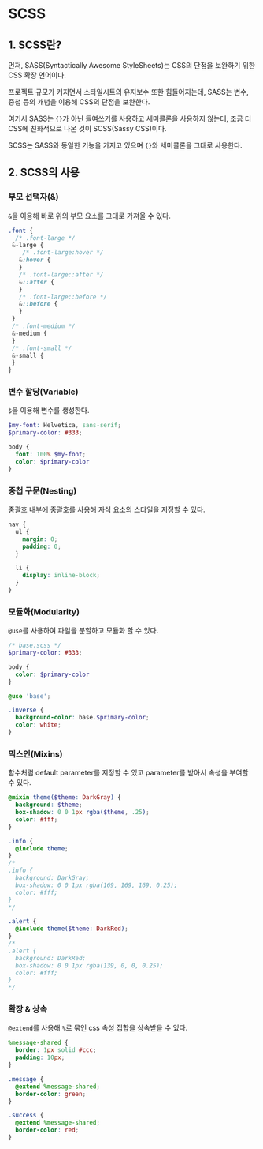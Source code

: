 # SCSS

## 1. SCSS란?

먼저, SASS(Syntactically Awesome StyleSheets)는 CSS의 단점을 보완하기 위한 CSS 확장 언어이다.

프로젝트 규모가 커지면서 스타일시트의 유지보수 또한 힘들어지는데, SASS는 변수, 중첩 등의 개념을 이용해 CSS의 단점을 보완한다.

여기서 SASS는 `{}`가 아닌 들여쓰기를 사용하고 세미콜론을 사용하지 않는데, 조금 더 CSS에 친화적으로 나온 것이 SCSS(Sassy CSS)이다.

SCSS는 SASS와 동일한 기능을 가지고 있으며 `{}`와 세미콜론을 그대로 사용한다.

## 2. SCSS의 사용

### 부모 선택자(&)

`&`을 이용해 바로 위의 부모 요소를 그대로 가져올 수 있다.

```scss
.font {
  /* .font-large */ 
 &-large {
    /* .font-large:hover */ 
   &:hover {
   }
   /* .font-large::after */ 
   &::after {
   }
   /* .font-large::before */ 
   &::before {
   }
 }
 /* .font-medium */ 
 &-medium {
 }
 /* .font-small */ 
 &-small {
 }
}
```

### 변수 할당(Variable)

`$`을 이용해 변수를 생성한다.

```scss
$my-font: Helvetica, sans-serif;
$primary-color: #333;

body {
  font: 100% $my-font;
  color: $primary-color
}
```

### 중첩 구문(Nesting)

중괄호 내부에 중괄호를 사용해 자식 요소의 스타일을 지정할 수 있다.

```scss
nav {
  ul {
    margin: 0;
    padding: 0;
  }

  li {
    display: inline-block;
  }
}
```

### 모듈화(Modularity)

`@use`를 사용하여 파일을 분할하고 모듈화 할 수 있다.

```scss
/* base.scss */
$primary-color: #333;

body {
  color: $primary-color
}
```

```scss
@use 'base';

.inverse {
  background-color: base.$primary-color;
  color: white;
}
```

### 믹스인(Mixins)

함수처럼 default parameter를 지정할 수 있고 parameter를 받아서 속성을 부여할 수 있다.

```scss
@mixin theme($theme: DarkGray) {
  background: $theme;
  box-shadow: 0 0 1px rgba($theme, .25);
  color: #fff;
}

.info {
  @include theme;
}
/*
.info {
  background: DarkGray;
  box-shadow: 0 0 1px rgba(169, 169, 169, 0.25);
  color: #fff;
}
*/

.alert {
  @include theme($theme: DarkRed);
}
/*
.alert {
  background: DarkRed;
  box-shadow: 0 0 1px rgba(139, 0, 0, 0.25);
  color: #fff;
}
*/
```

### 확장 & 상속

`@extend`를 사용해 `%`로 묶인 css 속성 집합을 상속받을 수 있다.

```scss
%message-shared {
  border: 1px solid #ccc;
  padding: 10px;
}

.message {
  @extend %message-shared;
  border-color: green;
}

.success {
  @extend %message-shared;
  border-color: red;
}
```
